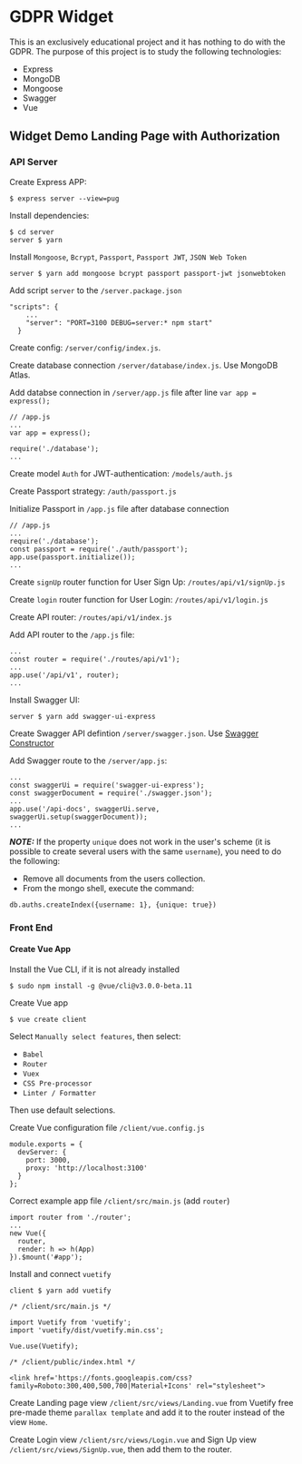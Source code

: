 # GDPR Widget

This is an exclusively educational project and it has nothing to do with the GDPR.
The purpose of this project is to study the following technologies:
- Express
- MongoDB
- Mongoose
- Swagger
- Vue

## Widget Demo Landing Page with Authorization

### API Server

Create Express APP:
```
$ express server --view=pug
```

Install dependencies:
```
$ cd server
server $ yarn
```

Install `Mongoose`, `Bcrypt`, `Passport`, `Passport JWT`, `JSON Web Token`
```
server $ yarn add mongoose bcrypt passport passport-jwt jsonwebtoken
```

Add script `server` to the `/server.package.json`
```
"scripts": {
    ...
    "server": "PORT=3100 DEBUG=server:* npm start"
  }
```
Create config: `/server/config/index.js`.

Create database connection `/server/database/index.js`. Use MongoDB Atlas.

Add databse connection in `/server/app.js` file after line `var app = express();`
```
// /app.js
...
var app = express();

require('./database');
...
```

Create model `Auth` for JWT-authentication: `/models/auth.js`

Create Passport strategy: `/auth/passport.js`

Initialize Passport  in `/app.js` file after database connection
```
// /app.js
...
require('./database');
const passport = require('./auth/passport');
app.use(passport.initialize());
...
```

Create `signUp` router function for User Sign Up: `/routes/api/v1/signUp.js`

Create `login` router function for User Login: `/routes/api/v1/login.js`

Create API router: `/routes/api/v1/index.js`

Add API router to the `/app.js` file:

```
...
const router = require('./routes/api/v1');
...
app.use('/api/v1', router);
...
```


Install Swagger UI:
```
server $ yarn add swagger-ui-express
```

Create Swagger API defintion `/server/swagger.json`. Use [Swagger Constructor](http://editor.swagger.io/)

Add Swagger route to the `/server/app.js`:
```
...
const swaggerUi = require('swagger-ui-express');
const swaggerDocument = require('./swagger.json');
...
app.use('/api-docs', swaggerUi.serve, swaggerUi.setup(swaggerDocument));
...
```




***NOTE:*** If the property `unique` does not work in the user's scheme (it
is possible to create several users with the same `username`), you need
to do the following:
- Remove all documents from the users collection.
- From the mongo shell, execute the command:
```
db.auths.createIndex({username: 1}, {unique: true})
```

### Front End

#### Create Vue App


Install the Vue CLI, if it is not already installed
```
$ sudo npm install -g @vue/cli@v3.0.0-beta.11
```

Create Vue app
```
$ vue create client
```
Select `Manually select features`, then select:
- `Babel`
- `Router`
- `Vuex`
- `CSS Pre-processor`
- `Linter / Formatter`

Then use default selections.

Create Vue configuration file `/client/vue.config.js`
```
module.exports = {
  devServer: {
    port: 3000,
    proxy: 'http://localhost:3100'
  }
};
```

Correct example app file `/client/src/main.js` (add `router`)
```
import router from './router';
...
new Vue({
  router,
  render: h => h(App)
}).$mount('#app');
```

Install and connect `vuetify`
```
client $ yarn add vuetify
```
```
/* /client/src/main.js */

import Vuetify from 'vuetify';
import 'vuetify/dist/vuetify.min.css';

Vue.use(Vuetify);

```
```
/* /client/public/index.html */

<link href='https://fonts.googleapis.com/css?family=Roboto:300,400,500,700|Material+Icons' rel="stylesheet">
```

Create Landing page view `/client/src/views/Landing.vue` from Vuetify free
pre-made theme  `parallax template` and add it to the router instead of
the view `Home`.

Create Login view `/client/src/views/Login.vue` and Sign Up view
`/client/src/views/SignUp.vue`, then add them to the router.

